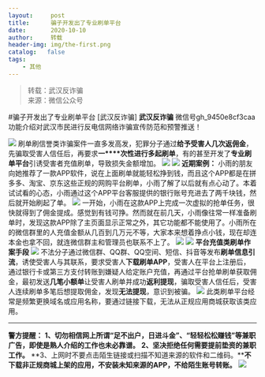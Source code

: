 ```yaml
---
layout:     post
title:      骗子开发出了专业刷单平台
date:       2020-10-10
author:     转载
header-img: img/the-first.png
catalog:   false
tags:
    - 其他
---
```


<blockquote><p>转载：武汉反诈骗<br>
来源：微信公众号</p></blockquote>

#骗子开发出了专业刷单平台
[武汉反诈骗]
**武汉反诈骗**
微信号gh_9450e8cf3caa
功能介绍对武汉市民进行反电信网络诈骗宣传防范和预警推送！

![]({{site.baseurl}}/postimg/icF00grzlTn3XvLzDxibn5gJbvDX8E69r1Fxnwv4lM2nd2cWZGAmmzKNTGnfnKzmlHXHdgfSoyyjnf5656UCGh7Q.gif)
刷单刷信誉类诈骗案件一直多发高发，犯罪分子通过**给予受害人几次返佣金**，先骗取受害人信任后，再要求**一****次性进行多起刷单**，有的甚至开发了**专业刷单平台**引诱受害者充值刷单，导致损失金额增加。
![]({{site.baseurl}}/postimg/8wBAcE4t1v5b72ibY8tYN6jeLbuHwNibhC05qMtb4gajwtzWptyaTWXucklib3p7nsDJpTB0N9hZEMq6MhrlicOrzg.jpeg)
![]({{site.baseurl}}/postimg/icF00grzlTn3XvLzDxibn5gJbvDX8E69r1Fxnwv4lM2nd2cWZGAmmzKNTGnfnKzmlHXHdgfSoyyjnf5656UCGh7Q.gif)
**近期案例：**
小雨的朋友向她推荐了一款APP软件，说在上面刷单就能轻松挣到钱，而且这个APP都是在拼多多、淘宝、京东这些正规的网购平台刷单，小雨了解了以后就有点心动了。本着试试看的心态，小雨通过这个APP平台客服提供的银行账号充进去了两千块钱，然后就开始刷起了单。
![]({{site.baseurl}}/postimg/8wBAcE4t1v5b72ibY8tYN6jeLbuHwNibhCSuNDOB6eLu7ibic7OMdUhqdaESElhTmOqkr2NiaBaNRicsI4y7aLeEBNvA.jpeg)
一开始，小雨在这款APP上完成一次虚拟的抢单任务，很快就得到了佣金提成。感觉到有钱可挣。然而就在前几天，小雨像往常一样准备刷单时，发现这款APP除了主页面显示正常之外，其它功能都不能使用了。小雨所在的微信群里的人充值金额从几百到几万元不等，大家本来想着挣点小钱，现在却连本金也拿不回，就连微信群主和管理员也联系不上了。
![]({{site.baseurl}}/postimg/8wBAcE4t1v5b72ibY8tYN6jeLbuHwNibhCvgFwdyIXWIjTjKVH0aDEzWCB9N8jTksWVic4rJsDnc4KxO61WUZJmyQ.jpeg)
![]({{site.baseurl}}/postimg/icF00grzlTn3XvLzDxibn5gJbvDX8E69r1Fxnwv4lM2nd2cWZGAmmzKNTGnfnKzmlHXHdgfSoyyjnf5656UCGh7Q.gif)
**平台充值类刷单作案手段**
![]({{site.baseurl}}/postimg/icF00grzlTn3XvLzDxibn5gJbvDX8E69r1Fxnwv4lM2nd2cWZGAmmzKNTGnfnKzmlHXHdgfSoyyjnf5656UCGh7Q.gif)
不法分子通过微信群、QQ群、QQ空间、短信、抖音等发布**刷单信息引流**，诱使受害人与其联系，要求受害人**下载刷单APP**，受害人在平台上注册后，通过银行卡或第三方支付转账到嫌疑人给定账户充值，再通过平台抢单刷单获取佣金，最初发送**几笔小额单**让受害人刷单并成功**返利提现**，骗取受害人信任后，受害人连续刷单多笔后想提取佣金，发现**无法提现**，意识到被骗。
![]({{site.baseurl}}/postimg/8wBAcE4t1v5b72ibY8tYN6jeLbuHwNibhCOE08ibpvSTs6uhibfo5r43WGJamTMNjIVAdYQpDOHSwbkpk0fBDWmibZw.jpeg)
此类刷单平台经常是频繁更换域名或应用名称，要通过链接下载，无法从正规应用商城获取该类应用。
****
**警方提醒：**
**1、切勿相信网上所谓“足不出户，日进斗金”、“轻轻松松赚钱”等兼职广告，即使是熟人介绍的工作也未必靠谱。**
**2、****坚决拒绝任何需要提前垫资的兼职工作****。**
**3、上网时不要点击陌生链接或扫描不知道来源的软件和二维码。****不下载非正规商城上架的应用，不安装未知来源的APP，不给陌生账号转账。**
![]({{site.baseurl}}/postimg/8wBAcE4t1v6xN7OfZpJKWU78FPiaiaXN3SPrcR1QZhwLgdpoleh20vrOowah4MQVurzJFHpTqxIwAzgvichO0T1kA.jpeg)

